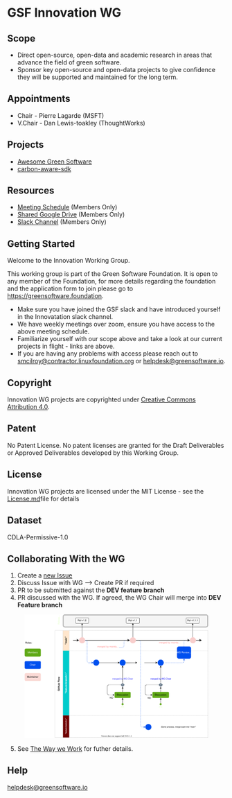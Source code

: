 # GSF Innovation WG

## Scope
- Direct open-source, open-data and academic research in areas that advance the field of green software.
- Sponsor key open-source and open-data projects to give confidence they will be supported and maintained for the long term.

## Appointments 
- Chair - Pierre Lagarde (MSFT)
- V.Chair - Dan Lewis-toakley (ThoughtWorks)

## Projects
- [Awesome Green Software](https://github.com/Green-Software-Foundation/awesome-green-software)
- [carbon-aware-sdk](https://github.com/Green-Software-Foundation/carbon-aware-sdk)

## Resources

* [Meeting Schedule](https://lists.greensoftware.io/g/innovation/calendar) (Members Only)
* [Shared Google Drive](https://drive.google.com/drive/u/3/folders/1clNLC2JzsbDcn9yFH11rCtz1jqTTDqzE) (Members Only)
* [Slack Channel](https://greensoftware-zzk1035.slack.com/archives/C024C0GB3LP) (Members Only)

## Getting Started
Welcome to the Innovation Working Group.

This working group is part of the Green Software Foundation. It is open to any member of the Foundation, for more details regarding the foundation and the application form to join please go to https://greensoftware.foundation.

- Make sure you have joined the GSF slack and have introduced yourself in the Innovatation slack channel.
- We have weekly meetings over zoom, ensure you have access to the above meeting schedule.
- Familiarize yourself with our scope above and take a look at our current projects in flight - links are above.
- If you are having any problems with access please reach out to smcilroy@contractor.linuxfoundation.org  or helpdesk@greensoftware.io.

## Copyright
Innovation WG projects are copyrighted under [Creative Commons Attribution 4.0](https://creativecommons.org/licenses/by/4.0/).

## Patent
No Patent License. No patent licenses are granted for the Draft Deliverables or Approved Deliverables developed by this Working Group.

## License
Innovation WG projects are licensed under the MIT License - see the [License.md](license/innovation-wg-license.md)file for details 

## Dataset
CDLA-Permissive-1.0

## Collaborating With the WG

1. Create a [new Issue](https://github.com/Green-Software-Foundation/standards_wg/issues/new)
2. Discuss Issue with WG --> Create PR if required
3. PR to be submitted against the **DEV feature branch**
4. PR discussed with the WG. If agreed, the WG Chair will merge into **DEV Feature branch**
 
<figure>
	<img src="images/single-trunk-branch.svg" alt="GSF Single-Trunk Based Branch Flow">
	<figcaption></figcaption>
</figure>

5. See [The Way we Work](https://github.com/Green-Software-Foundation/standards_wg/blob/main/the_way_we_work.md) for futher details.

## Help
helpdesk@greensoftware.io
